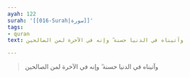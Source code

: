 ```yaml
---
ayah: 122
surah: '[[016-Surah|سورة]]'
tags:
- quran
text: وآتيناه في الدنيا حسنة ۖ وإنه في الآخرة لمن الصالحين

---
```

> وآتيناه في الدنيا حسنة ۖ وإنه في الآخرة لمن الصالحين
